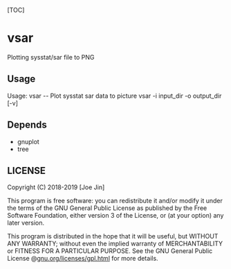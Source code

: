 [TOC]

# vsar
Plotting sysstat/sar file to PNG

## Usage
Usage: vsar -- Plot sysstat sar data to picture
       vsar -i input_dir -o output_dir [-v]
       
## Depends
  * gnuplot
  * tree


LICENSE
-------

Copyright (C) 2018-2019 [Joe Jin]

This program is free software: you can redistribute it and/or modify
it under the terms of the GNU General Public License as published by
the Free Software Foundation, either version 3 of the License, or
(at your option) any later version.

This program is distributed in the hope that it will be useful,
but WITHOUT ANY WARRANTY; without even the implied warranty of
MERCHANTABILITY or FITNESS FOR A PARTICULAR PURPOSE. See the GNU
General Public License @[gnu.org/licenses/gpl.html](http://gnu.org/licenses/gpl.html>) for more details.
